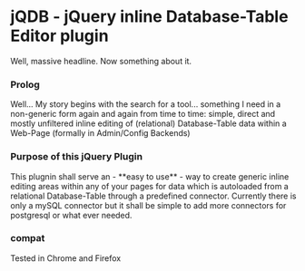 <h1>jQDB - jQuery inline Database-Table Editor plugin</h1>

Well, massive headline. Now something about it.

<h3>Prolog</h3>
Well... My story begins with the search for a tool... something I need in a non-generic form again and again from time to time:
simple, direct and mostly unfiltered inline editing of (relational) Database-Table data within a Web-Page (formally in  Admin/Config Backends)

<h3>Purpose of this jQuery Plugin</h3>
This plugnin shall serve an - **easy to use** - way to create generic inline editing areas within any of your pages for data which is autoloaded from a relational Database-Table through a predefined connector. Currently there is only a mySQL connector but it shall be simple to add more connectors for postgresql or what ever needed.


<h3>compat</h3>
Tested in Chrome and Firefox
